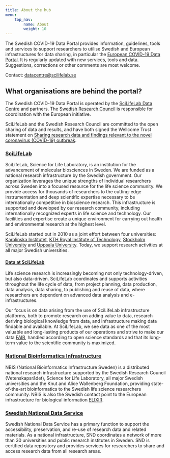 ```yaml
---
title: About the hub
menu:
    top_nav:
        name: About
        weight: 10
---
```


The Swedish COVID-19 Data Portal provides information, guidelines, tools and services to support researchers to utilise Swedish and European infrastructures for data sharing, in particular the [European COVID-19 Data Portal](https://covid19dataportal.org). It is regularly updated with new services, tools and data. Suggestions, corrections or other comments are most welcome.

Contact: [datacentre@scilifelab.se](mailto:datacentre@scilifelab.se)

## What organisations are behind the portal?

The Swedish COVID-19 Data Portal is operated by the [SciLifeLab Data Centre](https://www.scilifelab.se/data) and partners. The [Swedish Research Council](https://vr.se) is responsible for coordination with the European initiative. 

SciLifeLab and the Swedish Research Council are committed to the open sharing of data and results, and have both signed the Wellcome Trust statement on [Sharing research data and findings relevant to the novel coronavirus (COVID-19) outbreak](https://wellcome.ac.uk/coronavirus-covid-19/open-data). 

### [SciLifeLab](https://www.scilifelab.se)

SciLifeLab, Science for Life Laboratory, is an institution for the advancement of molecular biosciences in Sweden. We are funded as a national research infrastructure by the Swedish government. Our organization leverages the unique strengths of individual researchers across Sweden into a focused resource for the life science community. We provide access for thousands of researchers to the cutting-edge instrumentation and deep scientific expertise necessary to be internationally competitive in bioscience research. This infrastructure is supported and developed by our research community, including internationally recognized experts in life science and technology. Our facilities and expertise create a unique environment for carrying out health and environmental research at the highest level.

SciLifeLab started out in 2010 as a joint effort between four universities: [Karolinska Institutet](https://www.ki.se/), [KTH Royal Institute of Technology](https://www.kth.se/), [Stockholm University](https://www.su.se/) and [Uppsala University](https://www.uu.se/). Today, we support research activities at all major Swedish universities.

#### [Data at SciLifeLab](https://www.scilifelab.se/data/)

Life science research is increasingly becoming not only technology-driven, but also data-driven. SciLifeLab coordinates and supports activities throughout the life cycle of data, from project planning, data production, data analysis, data sharing, to publishing and reuse of data, where researchers are dependent on advanced data analysis and e-infrastructures. 

Our focus is on data arising from the use of SciLifeLab infrastructure platforms, both to promote research on adding value to data, research deriving biological knowledge from data, and infrastructure making data findable and available. At SciLifeLab, we see data as one of the most valuable and long-lasting products of our operations and strive to make our data [FAIR](https://www.force11.org/group/fairgroup/fairprinciples), handled according to open science standards and that its long- term value to the scientific community is maximized.

### [National Bioinformatics Infrastructure](https://nbis.se)

NBIS (National Bioinformatics Infrastructure Sweden) is a distributed national research infrastructure supported by the Swedish Research Council (Vetenskapsrådet), Science for Life Laboratory, all major Swedish universities and the Knut and Alice Wallenberg Foundation, providing state-of-the-art bioinformatics to the Swedish life science researchers community. NBIS is also the Swedish contact point to the European infrastructure for biological information [ELIXIR](https://www.elixir-europe.org/).

### [Swedish National Data Service](https://snd.gu.se)

Swedish National Data Service has a primary function to support the accessibility, preservation, and re-use of research data and related materials. As a national infrastructure, SND coordinates a network of more than 30 universities and public research institutes in Sweden. SND is certified data repository and provides services for researchers to share and access research data from all research areas.
